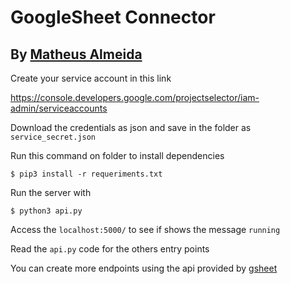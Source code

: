 # GoogleSheet Connector

## By [Matheus Almeida](https://twitter.com/mat_almeida)

Create your service account in this link

https://console.developers.google.com/projectselector/iam-admin/serviceaccounts

Download the credentials as json and save in the folder as `service_secret.json`

Run this command on folder to install dependencies

    $ pip3 install -r requeriments.txt

Run the server with

    $ python3 api.py

Access the `localhost:5000/` to see if shows the message `running`

Read the `api.py` code for the others entry points

You can create more endpoints using the api provided by [gsheet](https://github.com/burnash/gspread)
